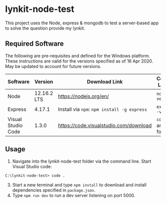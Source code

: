 # lynkit-node-test

This project uses the Node, express & mongodb to test a server-based app to solve the question provide my lynkit.

## Required Software
The following are pre-requisites and defined for the Windows platform. These instructions are valid for the versions specified as of 16 Apr 2020. May be updated to account for future versions. 

| Software|Version|Download Link | Command Line Test | Additional Notes
|---|---|---|---|---
|Node |12.16.2 LTS |https://nodejs.org/en/| `node --version`
|Express | 4.17.1 | Install via `npm`: `npm install -g express`| `express --version`
|Visual Studio Code | 1.3.0 |https://code.visualstudio.com/download | `code .` in any new folder |

## Usage
1. Navigate into the lynkit-node-test folder via the command line. Start Visual Studio code:
```
C:\lynkit-node-test> code .
```
3. Start a new terminal and type `npm install` to download and install dependencies specified in `package.json`.
4. Type `npm run dev` to run a dev server listening on port 5000.

